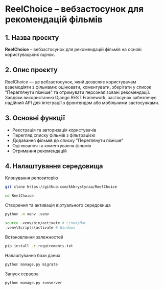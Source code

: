 # ReelChoice – вебзастосунок для рекомендацій фільмів

## 1. Назва проєкту

**ReelChoice** – вебзастосунок для рекомендацій фільмів на основі користувацьких оцінок.

## 2. Опис проєкту

ReelChoice — це вебзастосунок, який дозволяє користувачам взаємодіяти з фільмами: оцінювати, коментувати, зберігати у список "Переглянути пізніше" та отримувати персоналізовані рекомендації. Завдяки використанню Django REST Framework, застосунок забезпечує надійний API для інтеграції з фронтендом або мобільними застосунками.

## 3. Основні функції

- Реєстрація та авторизація користувачів
- Перегляд списку фільмів з фільтрацією
- Додавання фільмів до списку "Переглянути пізніше"
- Оцінювання та коментування фільмів
- Отримання рекомендацій

## 4. Налаштування середовища

Клонування репозиторію
```bash
git clone https://github.com/kkhrystynaa/ReelChoice
```
```bash
cd ReelChoice
```

Створення та активація віртуального середовища
```bash
python -m venv .venv
```  
```bash
source .venv/bin/activate # Linux/Mac  
.venv\Scripts\activate # Windows
```  

Встановлення залежностей
```bash
pip install -r requirements.txt
```

Налаштування бази даних
```bash
python manage.py migrate
```

Запуск сервера
```bash
python manage.py runserver
```
